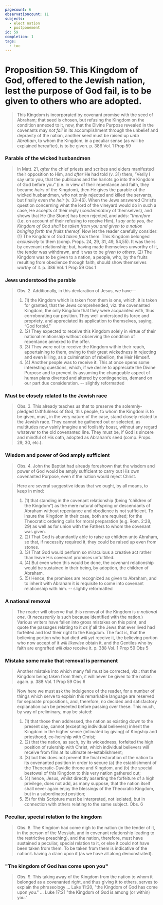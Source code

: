 ```yaml
---
pagecount: 6
observationcount: 11
subjects:
  - elect nation
  - postponement
id: 59
completion: 1
tags:
  - toc
---
```

# Proposition 59. This Kingdom of God, offered to the Jewish nation, lest the purpose of God fail, is to be given to others who are adopted.

>This Kingdom is incorporated by covenant promise with the seed of Abraham; that seed is chosen, but refusing the Kingdom on the condition annexed to it, now, that the Divine Purpose revealed in the covenants may *not fail* in its accomplishment through the unbelief and depravity of the nation, another seed must be raised up *unto Abraham*, to whom the Kingdom, in a peculiar sense (as will be explained hereafter), is to be given.
>p. 386 Vol. 1 Prop 59
### Parable of the wicked husbandmen
>In Matt. 21, *after* the chief priests and scribes and elders manifested their opposition to Him, and *after* He had told (v. 31) them, “Verily I say unto you, that the publicans and the harlots go into the Kingdom of God before you” (i.e. in view of their repentance and faith, they became *heirs* of the Kingdom), then He gives the parable of the wicked husbandmen, who not only rejected and killed the servants, but finally even *the heir* (v. 33-46). When the Jews answered Christ’s question concerning what the lord of the vineyard would do in such a case, He accepts of their reply (*condemnatory* of themselves), and shows that He (the Stone) has been rejected, and adds: “*therefore* (i.e. on account of their refusing to receive Him), *I say unto you, the Kingdom of God shall be taken from you and given to a nation bringing forth the fruits thereof*. Now let the reader carefully consider: (1) The Kingdom of God *taken from* them. This Kingdom belonged *exclusively* to them (comp. Props. 24, 29, 31, 49, 54,55). It was theirs by covenant relationship; but, having made themselves unworthy of it, the tender was withdrawn, and it was to be *given to others*. (2) The Kingdom was to be given to a nation, a people, who, by the fruits resulting from obedience through faith, should show themselves *worthy* of it.
>p. 386 Vol. 1 Prop 59 Obs 1
### Jews understood the parable
>Obs. 2. Additionally, in this declaration of Jesus, we have—
>1. (1) the Kingdom which is taken from them is one, which, it is taken for granted, that the Jews comprehended, viz. the covenanted Kingdom, the only Kingdom that they were acquainted with, thus corroborating our position. They well understood its force and propriety, and appreciated its application to themselves, saying, “God forbid.” 
>2. (2) They expected to receive this Kingdom solely in virtue of their national relationship without observing the condition of repentance annexed to the offer. 
>3. (3) They were not to receive the Kingdom within their reach, appertaining to them, owing to their great wickedness in rejecting and even killing, as a culmination of rebellion, the Heir Himself. 
>4. (4) Another people was to receive it. This at once opens some interesting questions, which, if we desire to appreciate the Divine Purpose and to prevent its assuming the changeable aspect of human plans diverted and altered by contingencies, demand on our part due consideration.
>-- slightly reformatted
### Must be closely related to the Jewish race
>Obs. 3. This already teaches us that to preserve the solemnly-pledged faithfulness of God, this people, to whom the Kingdom is to be given, must, in the very nature of the case, stand closely related to the Jewish race. They cannot be gathered out or selected, as multitudes now vainly imagine and foolishly boast, without any regard whatever to the old covenanted line. They must be, if God is sincere and mindful of His oath, adopted as Abraham’s seed (comp. Props. 29, 30, etc.).
### Wisdom and power of God amply sufficient
>Obs. 4. John the Baptist had already foreshown that the wisdom and power of God would be amply sufficient to carry out His own covenanted Purpose, even if the nation would reject Christ.

>Here are several suggestive ideas that we ought, by all means, to keep in mind: 
>1. (1) that standing in the covenant relationship (being “children of the Kingdom”) as the mere natural offspring or descendants of Abraham without repentance and obedience is not sufficient. To insure the Kingdom in their case, both are required; for the Theocratic ordering calls for moral preparation (e.g. Rom. 2:28, 29) as well as for union with the Fathers to whom the covenant was given. 
>2. (2) That God is abundantly able to raise up children unto Abraham, so that, if necessity required it, they could be raised up even from stones. 
>3. (3) That God would perform so miraculous a creative act rather than leave His covenant promises unfulfilled. 
>4. (4) But even when this would be done, the covenant relationship would be sustained in their being, by adoption, the children of Abraham. 
>5. (5) Hence, the promises are recognized as given to Abraham, and to inherit with Abraham it is requisite to come into covenant relationship with him.
>-- slightly reformatted
### A national removal
>The reader will observe that this removal of the Kingdom is *a national one*. (It *necessarily* is such because identified with the nation.) Various writers have fallen into gross mistakes on this point, and quote the passages relating to it *as if* all the Jews that ever lived had forfeited and lost their right to the Kingdom. The fact is, that the believing portion who had died *will yet* receive it, the believing portion who now accept of it *will likewise* obtain it, and the Gentiles who by faith are engrafted *will also* receive it.
>p. 388 Vol. 1 Prop 59 Obs 5
### Mistake some make that removal is permanent
>Another mistake into which many fall must be corrected, viz.: that the Kingdom being taken from them, it will never be given to the nation again.
>p. 388 Vol. 1 Prop 59 Obs 6

>Now here we must ask the indulgence of the reader, for a number of things which serve to explain this remarkable language are reserved for separate propositions, and, therefore, no decided and satisfactory explanation can be presented before passing over these. This much, by way of preliminary, may be stated:
>1. (1) that those then addressed, the nation as existing down to the present day, cannot (excepting individual believers) inherit the Kingdom in the higher sense (intimated by giving) of Kingship and priesthood, co-heirship with Christ; 
>2. (2) that the nation, as such, by its wickedness, forfeited the high position of rulership with Christ, which individual believers will receive from film at its ultimate re-establishment; 
>3. (3) but this does not prevent the final restoration of the nation to its covenanted position in order to secure (a) the establishment of the Theocratic-Davidic throne and Kingdom, and (b) the special bestowal of this Kingdom to this very nation gathered out; 
>4. (4) hence, Jesus, whilst directly asserting the forfeiture of a high privilege, does not add, as many suppose, that the nation itself shall never again enjoy the blessings of the Theocratic Kingdom, but in a subordinated position; 
>5. (5) for this Scripture must be interpreted, not isolated, but in connection with others relating to the same subject.
>Obs. 6
### Peculiar, special relation to the kingdom
>Obs. 8. The Kingdom had come nigh to the nation (in the tender of it, in the person of the Messiah, and in covenant relationship leading to the restrictive preaching), and the nation, therefore, must have sustained a peculiar, special relation to it, or else it could not have been taken from them. To be taken from them is indicative of the nation’s having a claim upon it (as we have all along demonstrated).
### "The kingdom of God has come upon you"
>Obs. 9. This taking away of the Kingdom from the nation to whom it belonged as a covenanted right, and thus giving it to others, serves to explain the phraseology ... Luke 11:20, "the Kingdom of God has come upon you." ... Luke 17:21 "the Kingdom of God is among (or within) you."

